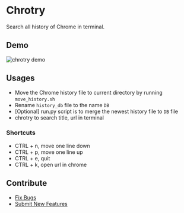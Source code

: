 # Chrotry

Search all history of Chrome in terminal.


## Demo
![chrotry demo](https://github.com/huxiaoxu2019/chrotry/blob/main/assets/demo.gif)

## Usages

- Move the Chrome history file to current directory by running `move_history.sh`
- Rename `history_db` file to the name `DB`
- [Optional] run.py script is to merge the newest history file to `DB` file
- chrotry to search title, url in terminal

### Shortcuts

- CTRL + n, move one line down
- CTRL + p, move one line up
- CTRL + e, quit
- CTRL + k, open url in chrome

## Contribute

- [Fix Bugs](https://github.com/huxiaoxu2019/chrotry/blob/main/BUG_LIST.md)
- [Submit New Features](https://github.com/huxiaoxu2019/chrotry/blob/main/FEATURE_LIST.md)
